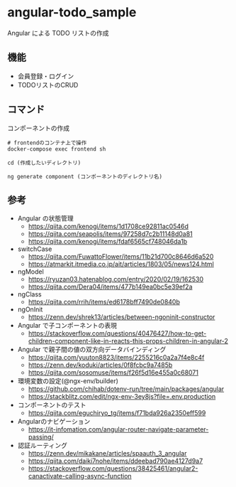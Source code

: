 # angular-todo_sample

Angular による TODO リストの作成

## 機能
- 会員登録・ログイン
- TODOリストのCRUD

## コマンド
コンポーネントの作成
```
# frontendのコンテナ上で操作
docker-compose exec frontend sh

cd (作成したいディレクトリ)

ng generate component (コンポーネントのディレクトリ名)
```

## 参考

- Angular の状態管理
  - https://qiita.com/kenogi/items/1d1708ce92811ac0546d
  - https://qiita.com/seapolis/items/97258d7c2b11148d0a81
  - https://qiita.com/kenogi/items/fdaf6565cf748046da1b
- switchCase
  - https://qiita.com/FuwattoFlower/items/11b21d700c8646d6a520
  - https://atmarkit.itmedia.co.jp/ait/articles/1803/05/news124.html
- ngModel
  - https://ryuzan03.hatenablog.com/entry/2020/02/19/162530
  - https://qiita.com/Dera04/items/477b149ea0bc5e39ef2a
- ngClass
  - https://qiita.com/rrih/items/ed6178bff7490de0840b
- ngOnInit
  - https://zenn.dev/shrek13/articles/between-ngoninit-constructor
- Angular で子コンポーネントの表現
  - https://stackoverflow.com/questions/40476427/how-to-get-children-component-like-in-reacts-this-props-children-in-angular-2
- Angular で親子間の値の双方向データバインディング
  - https://qiita.com/yuuton8823/items/2255216c0a2a7f4e8c4f
  - https://zenn.dev/koduki/articles/0f8fcbc9a7485b
  - https://qiita.com/sosomuse/items/f26f5d16e455a0c68071
- 環境変数の設定(@ngx-env/builder)
  - https://github.com/chihab/dotenv-run/tree/main/packages/angular
  - https://stackblitz.com/edit/ngx-env-3ey8js?file=.env.production
- コンポーネントのテスト
  - https://qiita.com/eguchiryo_tg/items/f71bda926a2350eff599
- Angularのナビゲーション
  - https://it-infomation.com/angular-router-navigate-parameter-passing/
- 認証ルーティング
  - https://zenn.dev/mikakane/articles/spaauth_3_angular
  - https://qiita.com/daiki7nohe/items/ddeebad790ae4127d9a7
  - https://stackoverflow.com/questions/38425461/angular2-canactivate-calling-async-function
